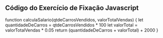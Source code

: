 ## Código do Exercício de Fixação Javascript

function calculaSalario(qtdeCarrosVendidos, valorTotalVendas) {
 let quantidadeDeCarros = qtdeCarrosVendidos * 100
 let valorTotal = valorTotalVendas * 0.05
 return (quantidadeDeCarros + valorTotal) + 2000
}